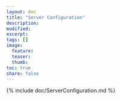 ```yaml
---
layout: doc
title: "Server Configuration"
description:
modified:
excerpt:
tags: []
image:
  feature:
  teaser:
  thumb:
toc: true
share: false
---
```


{% include doc/ServerConfiguration.md %}
